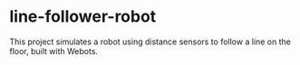 # line-follower-robot
This project simulates a robot using distance sensors to follow a line on the floor, built with Webots.
